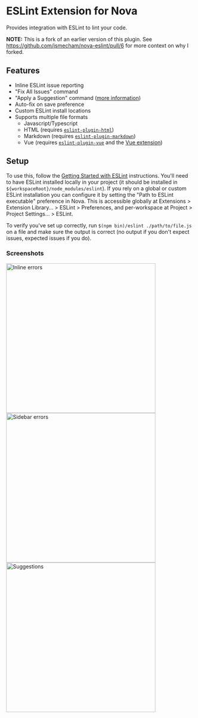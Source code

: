 # ESLint Extension for Nova

Provides integration with ESLint to lint your code.

**NOTE:** This is a fork of an earlier version of this plugin. See https://github.com/jsmecham/nova-eslint/pull/6 for more context on why I forked.

## Features

- Inline ESLint issue reporting
- "Fix All Issues" command
- "Apply a Suggestion" command ([more information](https://eslint.org/docs/developer-guide/working-with-rules#providing-suggestions))
- Auto-fix on save preference
- Custom ESLint install locations
- Supports multiple file formats
  - Javascript/Typescript
  - HTML (requires [`eslint-plugin-html`](https://www.npmjs.com/package/eslint-plugin-html))
  - Markdown (requires [`eslint-plugin-markdown`](https://www.npmjs.com/package/eslint-plugin-markdown))
  - Vue (requires [`eslint-plugin-vue`](https://www.npmjs.com/package/eslint-plugin-vue) and the [Vue extension](nova://extension/?id=com.tommasonegri.Vue&name=Vue))

## Setup

To use this, follow the [Getting Started with ESLint](https://eslint.org/docs/user-guide/getting-started) instructions. You'll need to have ESLint installed locally in your project (it should be installed in `${workspaceRoot}/node_modules/eslint`). If you rely on a global or custom ESLint installation you can configure it by setting the "Path to ESLint executable" preference in Nova. This is accessible globally at Extensions > Extension Library… > ESLint > Preferences, and per-workspace at Project > Project Settings… > ESLint.

To verify you've set up correctly, run `$(npm bin)/eslint ./path/to/file.js` on a file and make sure the output is correct (no output if you don't expect issues, expected issues if you do).

### Screenshots

<img src="https://raw.githubusercontent.com/apexskier/nova-eslint/72c645668abed4e0d719a6f62cf1bc5e02691bae/ESLint.novaextension/Images/inline-errors.png" alt="Inline errors" width="400" />

<img src="https://raw.githubusercontent.com/apexskier/nova-eslint/72c645668abed4e0d719a6f62cf1bc5e02691bae/ESLint.novaextension/Images/sidebar-errors.png" alt="Sidebar errors" width="400" />

<img src="https://raw.githubusercontent.com/apexskier/nova-eslint/72c645668abed4e0d719a6f62cf1bc5e02691bae/ESLint.novaextension/Images/suggestions.png" alt="Suggestions" width="400" />

